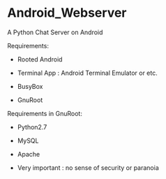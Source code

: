 # Android_Webserver
A Python Chat Server on Android 

Requirements:
 
- Rooted Android 

- Terminal App      : Android Terminal Emulator or etc.

- BusyBox

- GnuRoot

Requirements in GnuRoot:

- Python2.7

- MySQL

- Apache

- Very important    : no sense of security or paranoia
